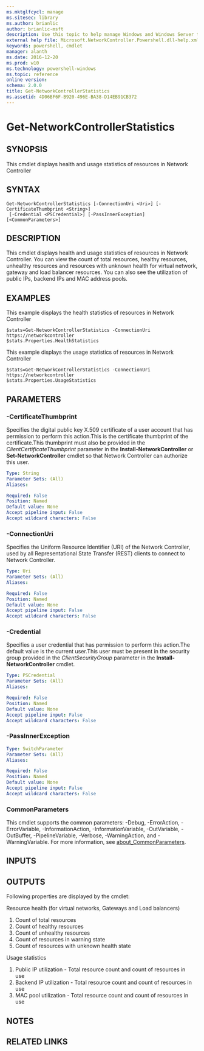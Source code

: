 ```yaml
---
ms.mktglfcycl: manage
ms.sitesec: library
ms.author: brianlic
author: brianlic-msft
description: Use this topic to help manage Windows and Windows Server technologies with Windows PowerShell.
external help file: Microsoft.NetworkController.Powershell.dll-help.xml
keywords: powershell, cmdlet
manager: alanth
ms.date: 2016-12-20
ms.prod: w10
ms.technology: powershell-windows
ms.topic: reference
online version: 
schema: 2.0.0
title: Get-NetworkControllerStatistics
ms.assetid: 4D06BF6F-B920-496E-BA38-D14EB91CB372
---
```


# Get-NetworkControllerStatistics

## SYNOPSIS
This cmdlet displays health and usage statistics of resources in Network Controller

## SYNTAX

```
Get-NetworkControllerStatistics [-ConnectionUri <Uri>] [-CertificateThumbprint <String>]
 [-Credential <PSCredential>] [-PassInnerException] [<CommonParameters>]
```

## DESCRIPTION
This cmdlet displays health and usage statistics of resources in Network Controller. You can view the count of total resources, healthy resources, unhealthy resources and resources with unknown health for virtual network, gateway and load balancer resources. You can also see the utilization of public IPs, backend IPs and MAC address pools.

## EXAMPLES
This example displays the health statistics of resources in Network Controller
```
$stats=Get-NetworkControllerStatistics -ConnectionUri https://networkcontroller
$stats.Properties.HealthStatistics
```
This example displays the usage statistics of resources in Network Controller
```
$stats=Get-NetworkControllerStatistics -ConnectionUri https://networkcontroller
$stats.Properties.UsageStatistics
```

## PARAMETERS

### -CertificateThumbprint
Specifies the digital public key X.509 certificate of a user account that has permission to perform this action.This is the certificate thumbprint of the certificate.This thumbprint must also be provided in the *ClientCertificateThumbprint* parameter in the **Install-NetworkController** or **Set-NetworkController** cmdlet so that Network Controller can authorize this user.

```yaml
Type: String
Parameter Sets: (All)
Aliases: 

Required: False
Position: Named
Default value: None
Accept pipeline input: False
Accept wildcard characters: False
```

### -ConnectionUri
Specifies the Uniform Resource Identifier (URI) of the Network Controller, used by all Representational State Transfer (REST) clients to connect to Network Controller.

```yaml
Type: Uri
Parameter Sets: (All)
Aliases: 

Required: False
Position: Named
Default value: None
Accept pipeline input: False
Accept wildcard characters: False
```

### -Credential
Specifies a user credential that has permission to perform this action.The default value is the current user.This user must be present in the security group provided in the *ClientSecurityGroup* parameter in the **Install-NetworkController** cmdlet.

```yaml
Type: PSCredential
Parameter Sets: (All)
Aliases: 

Required: False
Position: Named
Default value: None
Accept pipeline input: False
Accept wildcard characters: False
```

### -PassInnerException
```yaml
Type: SwitchParameter
Parameter Sets: (All)
Aliases: 

Required: False
Position: Named
Default value: None
Accept pipeline input: False
Accept wildcard characters: False
```

### CommonParameters
This cmdlet supports the common parameters: -Debug, -ErrorAction, -ErrorVariable, -InformationAction, -InformationVariable, -OutVariable, -OutBuffer, -PipelineVariable, -Verbose, -WarningAction, and -WarningVariable. For more information, see [about_CommonParameters](http://go.microsoft.com/fwlink/?LinkID=113216).

## INPUTS

## OUTPUTS
Following properties are displayed by the cmdlet:

Resource health (for virtual networks, Gateways and Load balancers)    
1. Count of total resources    
2. Count of healthy resources    
3. Count of unhealthy resources    
4. Count of resources in warning state    
5. Count of resources with unknown health state

Usage statistics    
1. Public IP utilization - Total resource count and count of resources in use    
2. Backend IP utilization - Total resource count and count of resources in use    
3. MAC pool utilization - Total resource count and count of resources in use

## NOTES

## RELATED LINKS

